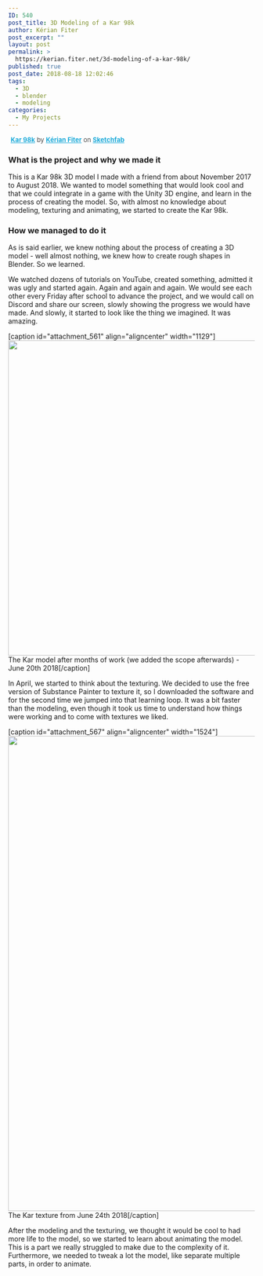 ```yaml
---
ID: 540
post_title: 3D Modeling of a Kar 98k
author: Kérian Fiter
post_excerpt: ""
layout: post
permalink: >
  https://kerian.fiter.net/3d-modeling-of-a-kar-98k/
published: true
post_date: 2018-08-18 12:02:46
tags:
  - 3D
  - blender
  - modeling
categories:
  - My Projects
---
```

<!-- wp:html -->

<div class="sketchfab-embed-wrapper">
  <p style="font-size: 13px;font-weight: normal;margin: 5px;color: #4A4A4A">
    <a href="https://sketchfab.com/3d-models/kar-98k-2696e0d5e90642a8988764ae6fc71f87?utm_medium=embed&utm_source=website&utm_campaign=share-popup" target="_blank" style="font-weight: bold;color: #1CAAD9" rel="noopener noreferrer">Kar 98k</a> by <a href="https://sketchfab.com/kerian-fiter?utm_medium=embed&utm_source=website&utm_campaign=share-popup" target="_blank" style="font-weight: bold;color: #1CAAD9" rel="noopener noreferrer">Kérian Fiter</a> on <a href="https://sketchfab.com?utm_medium=embed&utm_source=website&utm_campaign=share-popup" target="_blank" style="font-weight: bold;color: #1CAAD9" rel="noopener noreferrer">Sketchfab</a>
  </p>
</div>

<!-- /wp:html -->

### What is the project and why we made it

This is a Kar 98k 3D model I made with a friend from about November 2017 to August 2018. We wanted to model something that would look cool and that we could integrate in a game with the Unity 3D engine, and learn in the process of creating the model. So, with almost no knowledge about modeling, texturing and animating, we started to create the Kar 98k.

### How we managed to do it

As is said earlier, we knew nothing about the process of creating a 3D model - well almost nothing, we knew how to create rough shapes in Blender. So we learned.

We watched dozens of tutorials on YouTube, created something, admitted it was ugly and started again. Again and again and again. We would see each other every Friday after school to advance the project, and we would call on Discord and share our screen, slowly showing the progress we would have made. And slowly, it started to look like the thing we imagined. It was amazing.

[caption id="attachment_561" align="aligncenter" width="1129"]<img class="wp-image-561 size-full" src="https://kerian.fiter.net/wp-content/uploads/2018/08/kar.png" alt="" width="1129" height="642" /> The Kar model after months of work (we added the scope afterwards) - June 20th 2018[/caption]

In April, we started to think about the texturing. We decided to use the free version of Substance Painter to texture it, so I downloaded the software and for the second time we jumped into that learning loop. It was a bit faster than the modeling, even though it took us time to understand how things were working and to come with textures we liked.

[caption id="attachment_567" align="aligncenter" width="1524"]<img class="wp-image-567 size-full" src="https://kerian.fiter.net/wp-content/uploads/2018/08/kar-substance.png" alt="" width="1524" height="968" /> The Kar texture from June 24th 2018[/caption]

After the modeling and the texturing, we thought it would be cool to had more life to the model, so we started to learn about animating the model. This is a part we really struggled to make due to the complexity of it. Furthermore, we needed to tweak a lot the model, like separate multiple parts, in order to animate. 